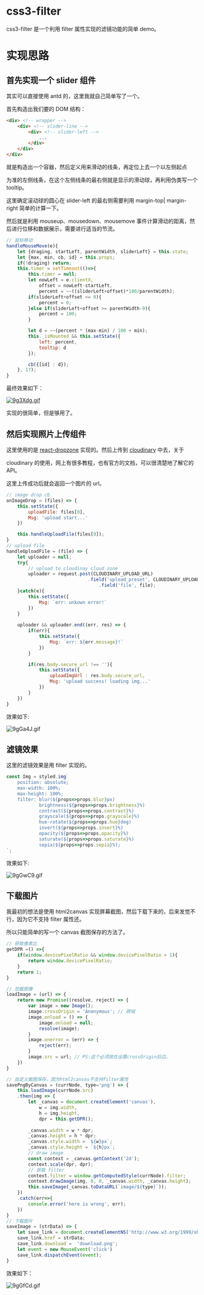 # css3-filter

css3-filter 是一个利用 filter 属性实现的滤镜功能的简单 demo。

# 实现思路

## 首先实现一个 slider 组件

其实可以直接使用 antd 的，这里我就自己简单写了一个。

首先构造出我们要的 DOM 结构：

```html
<div> <!-- wrapper -->
    <div> <!-- slider-line -->
        <div> <!-- slider-left -->
            ...
        </div>
    </div>
</div>
```

就是构造出一个容器，然后定义用来滑动的线条，再定位上去一个以左侧起点

为准的左侧线条，在这个左侧线条的最右侧就是显示的滑动球，再利用伪类写一个tooltip。

这里确定滚动球的圆心在 slider-left 的最右侧需要利用 margin-top| margin-right 简单的计算一下。

然后就是利用 mouseup、mousedown、mousemove 事件计算滑动的距离，然后进行位移和数据展示，需要进行适当的节流。

```js
// 鼠标移动
handleMouseMove(e){
    let {draging, startLeft, parentWidth, sliderLeft} = this.state;
    let {max, min, cb, id} = this.props;
    if(!draging) return;
    this.timer = setTimeout(()=>{
        this.timer = null;
        let nowLeft = e.clientX, 
            offset = nowLeft-startLeft, 
            percent = ~~((sliderLeft+offset)*100/parentWidth);
        if(sliderLeft+offset <= 0){
            percent = 0;
        }else if(sliderLeft+offset >= parentWidth-9){
            percent = 100;
        }

        let d = ~~(percent * (max-min) / 100 + min);
        this._isMounted && this.setState({
            left: percent,
            tooltip: d
        });

        cb({[id] : d});
    }, 17);
}
```


最终效果如下：

[![9g3Xdg.gif](https://s1.ax1x.com/2018/03/06/9g3Xdg.gif)](https://imgchr.com/i/9g3Xdg)

实现的很简单，但是够用了。

## 然后实现照片上传组件

这里使用的是 [react-dropzone][1] 实现的。然后上传到 [cloudinary][2] 中去，关于 

cloudinary 的使用，网上有很多教程，也有官方的文档，可以很清楚地了解它的 API。

这里上传成功后就会返回一个图片的 url。

```js
// image drop cb
onImageDrop = (files) => {
    this.setState({
        uploadFile: files[0],
        Msg: 'upload start...'
    })

    this.handleUploadFile(files[0]);
}
// upload file
handleUploadFile = (file) => {
    let uploader = null;
    try{
        // upload to cloudinay cloud zone
        uploader = request.post(CLOUDINARY_UPLOAD_URL)
                              .field('upload_preset', CLOUDINARY_UPLOAD_PRESET)
                                  .field('file', file);
    }catch(e){
        this.setState({
            Msg: `err: unkown error!`
        })
    }
    
    uploader && uploader.end((err, res) => {
        if(err){
            this.setState({
                Msg: `err: ${err.message}!`
            })
        }

        if(res.body.secure_url !== ''){
            this.setState({
                uploadImgUrl : res.body.secure_url,
                Msg: 'upload success! loading img...'
            })
        }
    })
}
```

效果如下:

![9gGa4J.gif](https://s1.ax1x.com/2018/03/06/9gGa4J.gif)

## 滤镜效果

这里的滤镜效果是用 filter 实现的。

```js
const Img = styled.img`
    position: absolute;
    max-width: 100%;
    max-height: 100%;
    filter: blur(${props=>props.blur}px) 
            brightness(${props=>props.brightness}%) 
            contrast(${props=>props.contrast}%)
            grayscale(${props=>props.grayscale}%)
            hue-rotate(${props=>props.hue}deg)
            invert(${props=>props.invert}%)
            opacity(${props=>props.opacity}%)
            saturate(${props=>props.saturate}%)
            sepia(${props=>props.sepia}%);
`;
```

效果如下:

![9gGwC9.gif](https://s1.ax1x.com/2018/03/06/9gGwC9.gif)

## 下载图片

我最初的想法是使用 html2canvas 实现屏幕截图，然后下载下来的，后来发觉不行，因为它不支持 filter 属性还。

所以只能简单的写一个 canvas 截图保存的方法了。

```js
// 获取像素比
getDPR =() =>{
    if(window.devicePixelRatio && window.devicePixelRatio > 1){
        return window.devicePixelRatio;
    }
    return 1;
}

// 加载图像
loadImage = (url) => {
    return new Promise((resolve, reject) => {
        var image = new Image();
        image.crossOrigin = 'Anonymous'; // 跨域
        image.onload = () => {
            image.onload = null;
            resolve(image);
        }
        image.onerror = (err) => {
            reject(err);
        }
        image.src = url; // PS:这个必须放在设置crossOrigin后边。
    })
}

// 自定义截图保存，因为html2canvas不支持filter属性
savePngByCanvas = (currNode, type='png') => {
    this.loadImage(currNode.src)
    .then(img => {
        let _canvas = document.createElement('canvas'),
            w = img.width,
            h = img.height,
            dpr = this.getDPR();
            
        _canvas.width = w * dpr;
        _canvas.height = h * dpr;
        _canvas.style.width = `${w}px`;
        _canvas.style.height = `${h}px`;
        // draw image
        const context = _canvas.getContext('2d');
        context.scale(dpr, dpr);
        // 获取 filter
        context.filter = window.getComputedStyle(currNode).filter;
        context.drawImage(img, 0, 0, _canvas.width, _canvas.height);
        this.saveImage(_canvas.toDataURL(`image/${type}`));
    })
    .catch(err=>{
        console.error('here is wrong', err);
    })
}
// 下载图片
saveImage = (strData) => {
    let save_link = document.createElementNS('http://www.w3.org/1999/xhtml', 'a');
    save_link.href = strData;
    save_link.download =  'download.png';
    let event = new MouseEvent('click')
    save_link.dispatchEvent(event);
}

```

效果如下：

![9gGfCd.gif](https://s1.ax1x.com/2018/03/06/9gGfCd.gif)

[1]: https://github.com/react-dropzone/react-dropzone
[2]: https://cloudinary.com/





